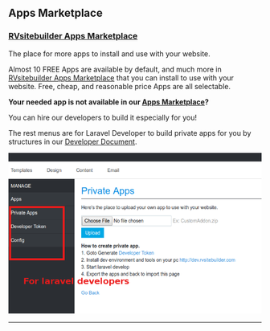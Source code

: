 ## Apps Marketplace

### [RVsitebuilder Apps Marketplace](https://apps.rvsitebuilder.com/)

The place for more apps to install and use with your website.

Almost 10 FREE Apps are available by default, and much more in [RVsitebuilder Apps Marketplace](https://apps.rvsitebuilder.com/) that you can install to use with your website. Free, cheap, and reasonable price Apps are all selectable.

**Your needed app is not available in our [Apps Marketplace](https://apps.rvsitebuilder.com/)?**

You can hire our developers to build it especially for you!

The rest menus are for Laravel Developer to build private apps for you by structures in our [Developer Document](https://dev.rvsitebuilder.com).

![image](images/apps4.png)

-------------------------------------------------------------------------